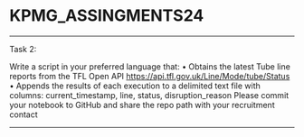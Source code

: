 # KPMG_ASSINGMENTS24

*****************************************************************************************************************
Task 2:

Write a script in your preferred language that:
• Obtains the latest Tube line reports from the TFL Open API https://api.tfl.gov.uk/Line/Mode/tube/Status
• Appends the results of each execution to a delimited text file with columns: current_timestamp, line, status, disruption_reason
Please commit your notebook to GitHub and share the repo path with your recruitment contact

*****************************************************************************************************************
